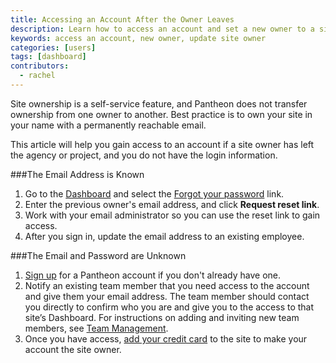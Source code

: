 ```yaml
---
title: Accessing an Account After the Owner Leaves
description: Learn how to access an account and set a new owner to a site.
keywords: access an account, new owner, update site owner
categories: [users]
tags: [dashboard]
contributors:
  - rachel
---
```


Site ownership is a self-service feature, and Pantheon does not transfer ownership from one owner to another. Best practice is to own your site in your name with a permanently reachable email.

This article will help you gain access to an account if a site owner has left the agency or project, and you do not have the login information.


###The Email Address is Known

1. Go to the [Dashboard](https://dashboard.pantheon.io) and select the [Forgot your password](https://dashboard.pantheon.io/reset-password) link.
2. Enter the previous owner's email address, and click **Request reset link**.
3. Work with your email administrator so you can use the reset link to gain access.
4. After you sign in, update the email address to an existing employee.

###The Email and Password are Unknown
1. [Sign up](https://dashboard.pantheon.io/register) for a Pantheon account if you don't already have one.
2. Notify an existing team member that you need access to the account and give them your email address.
The team member should contact you directly to confirm who you are and give you to the access to that site’s Dashboard. For instructions on adding and inviting new team members, see [Team Management](https://pantheon.io/docs/team-management/).
3. Once you have access, [add your credit card](https://pantheon.io/docs/add-a-credit-card-to-a-site/) to the site to make your account the site owner.
